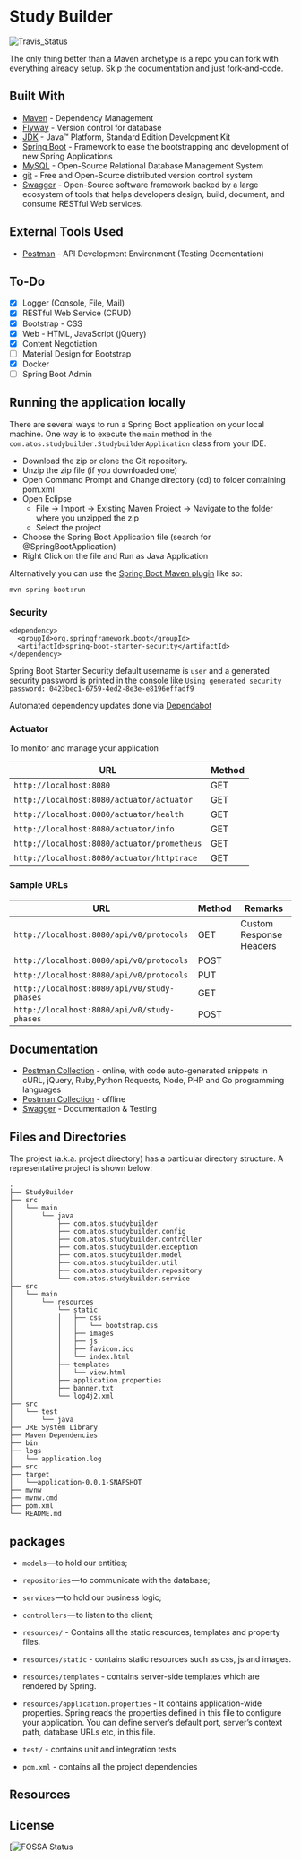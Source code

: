# Study Builder
![Travis_Status](https://travis-ci.com/amol-can/digital-workflow.svg?branch=master)

The only thing better than a Maven archetype is a repo you can fork with everything already setup. Skip the documentation and just fork-and-code. 


## Built With

* 	[Maven](https://maven.apache.org/) - Dependency Management
* 	[Flyway](https://flywaydb.org/) - Version control for database
* 	[JDK](http://www.oracle.com/technetwork/java/javase/downloads/jdk8-downloads-2133151.html) - Java™ Platform, Standard Edition Development Kit 
* 	[Spring Boot](https://spring.io/projects/spring-boot) - Framework to ease the bootstrapping and development of new Spring Applications
* 	[MySQL](https://www.mysql.com/) - Open-Source Relational Database Management System
* 	[git](https://git-scm.com/) - Free and Open-Source distributed version control system 
* 	[Swagger](https://swagger.io/) - Open-Source software framework backed by a large ecosystem of tools that helps developers design, build, document, and consume RESTful Web services.

## External Tools Used

* [Postman](https://www.getpostman.com/) - API Development Environment (Testing Docmentation)

## To-Do

- [x] Logger (Console, File, Mail)
- [x] RESTful Web Service (CRUD)
- [x] Bootstrap - CSS
- [x] Web - HTML, JavaScript (jQuery)
- [x] Content Negotiation
- [ ] Material Design for Bootstrap
- [X] Docker
- [ ] Spring Boot Admin

## Running the application locally

There are several ways to run a Spring Boot application on your local machine. One way is to execute the `main` method in the `com.atos.studybuilder.StudybuilderApplication` class from your IDE.

- Download the zip or clone the Git repository.
- Unzip the zip file (if you downloaded one)
- Open Command Prompt and Change directory (cd) to folder containing pom.xml
- Open Eclipse 
   - File -> Import -> Existing Maven Project -> Navigate to the folder where you unzipped the zip
   - Select the project
- Choose the Spring Boot Application file (search for @SpringBootApplication)
- Right Click on the file and Run as Java Application

Alternatively you can use the [Spring Boot Maven plugin](https://docs.spring.io/spring-boot/docs/current/reference/html/build-tool-plugins-maven-plugin.html) like so:

```shell
mvn spring-boot:run
```

### Security

```
<dependency>
  <groupId>org.springframework.boot</groupId>
  <artifactId>spring-boot-starter-security</artifactId>
</dependency>
```

Spring Boot Starter Security default username is `user` and a generated security password is printed in the console like `Using generated security password: 0423bec1-6759-4ed2-8e3e-e8196effadf9`

Automated dependency updates done via [Dependabot](https://dependabot.com/)

### Actuator

To monitor and manage your application

|  URL |  Method |
|----------|--------------|
|`http://localhost:8080`  						| GET |
|`http://localhost:8080/actuator/actuator`  | GET |
|`http://localhost:8080/actuator/health`    	| GET |
|`http://localhost:8080/actuator/info`      	| GET |
|`http://localhost:8080/actuator/prometheus`| GET |
|`http://localhost:8080/actuator/httptrace` | GET |

### Sample URLs

|  URL |  Method | Remarks |
|----------|--------------|--------------|
|`http://localhost:8080/api/v0/protocols`                           | GET | Custom Response Headers|
|`http://localhost:8080/api/v0/protocols`                       | POST | |
|`http://localhost:8080/api/v0/protocols`                 | PUT | |
|`http://localhost:8080/api/v0/study-phases` | GET | |
|`http://localhost:8080/api/v0/study-phases`                             | POST | |


## Documentation

* [Postman Collection](#) - online, with code auto-generated snippets in cURL, jQuery, Ruby,Python Requests, Node, PHP and Go programming languages
* [Postman Collection](#) - offline
* [Swagger](http://localhost:8088/swagger-ui.html) - Documentation & Testing

## Files and Directories

The project (a.k.a. project directory) has a particular directory structure. A representative project is shown below:

```
.
├── StudyBuilder
├── src
│   └── main
│       └── java
│           ├── com.atos.studybuilder
│           ├── com.atos.studybuilder.config
│           ├── com.atos.studybuilder.controller
│           ├── com.atos.studybuilder.exception
│           ├── com.atos.studybuilder.model
│           ├── com.atos.studybuilder.util
│           ├── com.atos.studybuilder.repository
│           └── com.atos.studybuilder.service
├── src
│   └── main
│       └── resources
│           └── static
│           │   ├── css
│           │   │   └── bootstrap.css
│           │   ├── images
│           │   ├── js
│           │   ├── favicon.ico
│           │   └── index.html
│           ├── templates
│           │   └── view.html
│           ├── application.properties
│           ├── banner.txt
│           └── log4j2.xml
├── src
│   └── test
│       └── java
├── JRE System Library
├── Maven Dependencies
├── bin
├── logs
│   └── application.log
├── src
├── target
│   └──application-0.0.1-SNAPSHOT
├── mvnw
├── mvnw.cmd
├── pom.xml
└── README.md
```

## packages

- `models` — to hold our entities;
- `repositories` — to communicate with the database;
- `services` — to hold our business logic;
- `controllers` — to listen to the client;

- `resources/` - Contains all the static resources, templates and property files.
- `resources/static` - contains static resources such as css, js and images.
- `resources/templates` - contains server-side templates which are rendered by Spring.
- `resources/application.properties` - It contains application-wide properties. Spring reads the properties defined in this file to configure your application. You can define server’s default port, server’s context path, database URLs etc, in this file.

- `test/` - contains unit and integration tests

- `pom.xml` - contains all the project dependencies
 
  
## Resources



## License
[![FOSSA Status](#)

